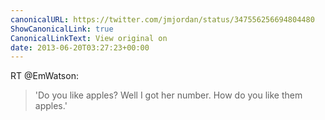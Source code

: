 ```yaml
---
canonicalURL: https://twitter.com/jmjordan/status/347556256694804480
ShowCanonicalLink: true
CanonicalLinkText: View original on
date: 2013-06-20T03:27:23+00:00
---
```

RT @EmWatson:
> 'Do you like apples? Well I got her number. How do you like them apples.'